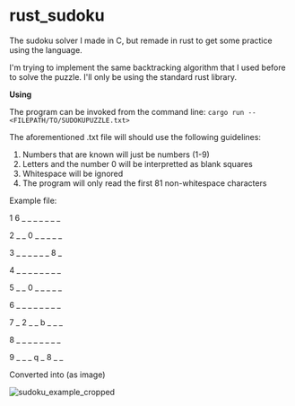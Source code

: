 # rust_sudoku
The sudoku solver I made in C, but remade in rust to get some practice using the language.

I'm trying to implement the same backtracking algorithm that I used before to solve the puzzle.
I'll only be using the standard rust library.

**Using**

The program can be invoked from the command line:
`cargo run -- <FILEPATH/TO/SUDOKUPUZZLE.txt>`

The aforementioned .txt file will should use the following guidelines:

1. Numbers that are known will just be numbers (1-9)
2. Letters and the number 0 will be interpretted as blank squares
3. Whitespace will be ignored
4. The program will only read the first 81 non-whitespace characters

Example file:

1  6 _  _  _  _  _  _  _

2  _  _  0  _  _  _  _  _

3  _  _  _  _  _  _  8  _

4  _  _  _  _  _  _  _  _

5  _  _  0  _  _  _  _  _

6  _  _  _  _  _  _  _  _

7  _  2  _  _  b  _  _  _

8  _  _  _  _  _  _  _  _

9  _  _  _  q  _  8  _  _

Converted into (as image)

![sudoku_example_cropped](https://user-images.githubusercontent.com/100320298/169367764-f1fe46eb-6326-4101-97dc-d9b1d3471e8b.png)

